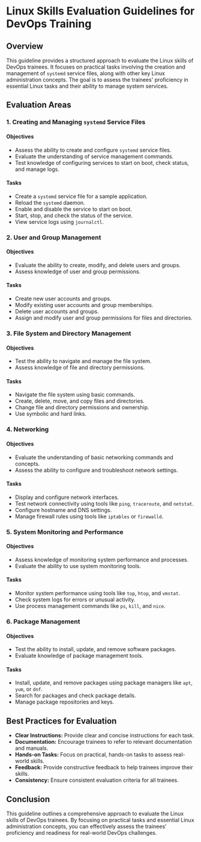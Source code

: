 # Linux Skills Evaluation Guidelines for DevOps Training

## Overview
This guideline provides a structured approach to evaluate the Linux skills of DevOps trainees. It focuses on practical tasks involving the creation and management of `systemd` service files, along with other key Linux administration concepts. The goal is to assess the trainees' proficiency in essential Linux tasks and their ability to manage system services.

## Evaluation Areas

### 1. Creating and Managing `systemd` Service Files

#### Objectives
- Assess the ability to create and configure `systemd` service files.
- Evaluate the understanding of service management commands.
- Test knowledge of configuring services to start on boot, check status, and manage logs.

#### Tasks
- Create a `systemd` service file for a sample application.
- Reload the `systemd` daemon.
- Enable and disable the service to start on boot.
- Start, stop, and check the status of the service.
- View service logs using `journalctl`.

### 2. User and Group Management

#### Objectives
- Evaluate the ability to create, modify, and delete users and groups.
- Assess knowledge of user and group permissions.

#### Tasks
- Create new user accounts and groups.
- Modify existing user accounts and group memberships.
- Delete user accounts and groups.
- Assign and modify user and group permissions for files and directories.

### 3. File System and Directory Management

#### Objectives
- Test the ability to navigate and manage the file system.
- Assess knowledge of file and directory permissions.

#### Tasks
- Navigate the file system using basic commands.
- Create, delete, move, and copy files and directories.
- Change file and directory permissions and ownership.
- Use symbolic and hard links.

### 4. Networking

#### Objectives
- Evaluate the understanding of basic networking commands and concepts.
- Assess the ability to configure and troubleshoot network settings.

#### Tasks
- Display and configure network interfaces.
- Test network connectivity using tools like `ping`, `traceroute`, and `netstat`.
- Configure hostname and DNS settings.
- Manage firewall rules using tools like `iptables` or `firewalld`.

### 5. System Monitoring and Performance

#### Objectives
- Assess knowledge of monitoring system performance and processes.
- Evaluate the ability to use system monitoring tools.

#### Tasks
- Monitor system performance using tools like `top`, `htop`, and `vmstat`.
- Check system logs for errors or unusual activity.
- Use process management commands like `ps`, `kill`, and `nice`.

### 6. Package Management

#### Objectives
- Test the ability to install, update, and remove software packages.
- Evaluate knowledge of package management tools.

#### Tasks
- Install, update, and remove packages using package managers like `apt`, `yum`, or `dnf`.
- Search for packages and check package details.
- Manage package repositories and keys.

## Best Practices for Evaluation

- **Clear Instructions:** Provide clear and concise instructions for each task.
- **Documentation:** Encourage trainees to refer to relevant documentation and manuals.
- **Hands-on Tasks:** Focus on practical, hands-on tasks to assess real-world skills.
- **Feedback:** Provide constructive feedback to help trainees improve their skills.
- **Consistency:** Ensure consistent evaluation criteria for all trainees.

## Conclusion
This guideline outlines a comprehensive approach to evaluate the Linux skills of DevOps trainees. By focusing on practical tasks and essential Linux administration concepts, you can effectively assess the trainees' proficiency and readiness for real-world DevOps challenges.
